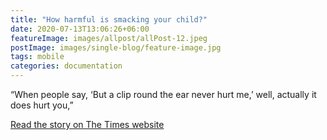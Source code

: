 ```yaml
---
title: "How harmful is smacking your child?"
date: 2020-07-13T13:06:26+06:00
featureImage: images/allpost/allPost-12.jpeg
postImage: images/single-blog/feature-image.jpg
tags: mobile
categories: documentation
---
```


​“When people say, ‘But a clip round the ear never hurt me,’ well, actually it does hurt you,”

[Read the story on The Times website](https://www.thetimes.co.uk/article/how-harmful-is-smacking-your-child-what-the-experts-say-q9tfc0mh7)